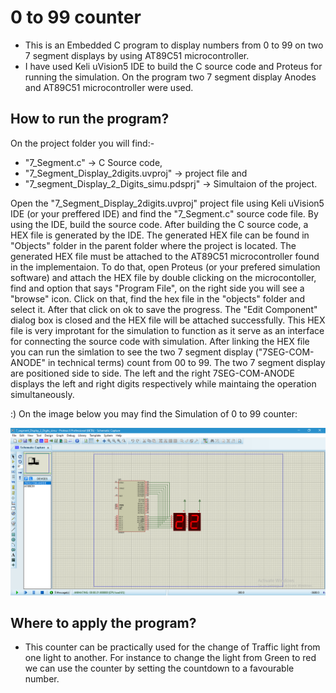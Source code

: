 # 0 to 99 counter
- This is an Embedded C program to display numbers from 0 to 99 on two 7 segment displays by using AT89C51 microcontroller. <br />
- I have used Keli uVision5 IDE to build the C source code and Proteus for running the simulation. On the program two 7 segment display Anodes and AT89C51 microcontroller were used.

## How to run the program? 
On the project folder you will find:- 
- "7_Segment.c" -> C Source code, 
- "7_Segment_Display_2digits.uvproj" -> project file and 
- "7_segment_Display_2_Digits_simu.pdsprj" -> Simultaion of the project. 

Open the "7_Segment_Display_2digits.uvproj" project file using Keli uVision5 IDE (or your preffered IDE) and find the "7_Segment.c" source code file. By using the IDE, build the source code. After building the C source code, a HEX file is generated by the IDE. The generated HEX file can be found in "Objects" folder in the parent folder where the project is
located.  The generated HEX file must be attached to the AT89C51 microcontroller found in the implementaion. To do that, open Proteus (or your prefered simulation software) and attach the HEX file by double clicking on the microcontoller, find and option that says "Program File", on the right side you will see a "browse" icon. Click on that, find the hex file in the "objects" folder and select it. After that click on ok to save the progress. The "Edit Component" dialog box is closed and the HEX file will be attached successfully. 
This HEX file is very improtant for the simulation to function as it serve as an interface for connecting the source code with simulation. After linking the HEX file you can run the simlation to see the two 7 segment display ("7SEG-COM-ANODE" in technical terms) count from 00 to 99. The two 7 segment display are positioned side to side. The left and the right 7SEG-COM-ANODE displays the left and right digits respectively while maintaing the operation simultaneously.

:) On the image below you may find the Simulation of 0 to 99 counter:

![HTML Image](https://github.com/Kirubel-Eshetu/media-repo/blob/main/0to99-counter.png)

## Where to apply the program?
- This counter can be practically used for the change of Traffic light from one light to another. For instance to change the light from Green to red we can use the counter by setting the countdown to a favourable number.
